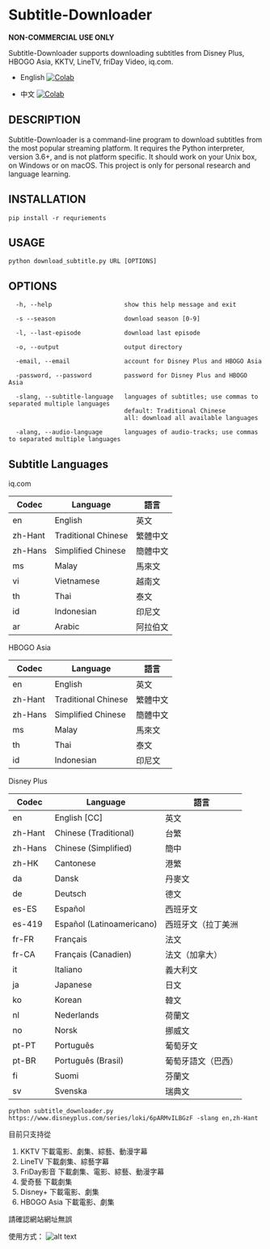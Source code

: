 # Subtitle-Downloader

**NON-COMMERCIAL USE ONLY**

Subtitle-Downloader supports downloading subtitles from Disney Plus, HBOGO Asia, KKTV, LineTV, friDay Video, iq.com.

- English
<a href="https://colab.research.google.com/drive/1Qu7MHUt4QXym9cNOORCKTezIBYBNNg3V?usp=sharing" target="_blank"><img src="https://colab.research.google.com/assets/colab-badge.svg" title="Open this file in Google Colab" alt="Colab"/></a> 

- 中文
<a href="https://colab.research.google.com/drive/13tv-eT5mx6EWBL_du9Bd2gMQFxT83NCp?usp=sharing" target="_blank"><img src="https://colab.research.google.com/assets/colab-badge.svg" title="Open this file in Google Colab" alt="Colab"/></a> 

## DESCRIPTION

Subtitle-Downloader is a command-line program to download subtitles from the most popular streaming platform. It requires the Python interpreter, version 3.6+, and is not platform specific. It should work on your Unix box, on Windows or on macOS. This project is only for personal research and language learning.

## INSTALLATION

```
pip install -r requriements
```

## USAGE

```
python download_subtitle.py URL [OPTIONS]
```

## OPTIONS

```
  -h, --help                    show this help message and exit
  
  -s --season                   download season [0-9]
  
  -l, --last-episode            download last episode
  
  -o, --output                  output directory
  
  -email, --email               account for Disney Plus and HBOGO Asia
  
  -password, --password         password for Disney Plus and HBOGO Asia
  
  -slang, --subtitle-language   languages of subtitles; use commas to separated multiple languages
                                default: Traditional Chinese
                                all: download all available languages
                                
  -alang, --audio-language      languages of audio-tracks; use commas to separated multiple languages
```
## Subtitle Languages

iq.com

| Codec | Language | 語言 |
| --- | --- | --- |
| en | English | 英文 |
| zh-Hant | Traditional Chinese | 繁體中文 |
| zh-Hans | Simplified Chinese | 簡體中文 |
| ms | Malay | 馬來文 |
| vi | Vietnamese | 越南文 |
| th | Thai | 泰文 |
| id | Indonesian | 印尼文 |
| ar | Arabic | 阿拉伯文 |

HBOGO Asia

| Codec | Language | 語言 |
| --- | --- | --- |
| en | English | 英文 |
| zh-Hant | Traditional Chinese | 繁體中文 |
| zh-Hans | Simplified Chinese | 簡體中文 |
| ms | Malay | 馬來文 |
| th | Thai | 泰文 |
| id | Indonesian | 印尼文 |

Disney Plus

| Codec | Language | 語言 |
| --- | --- | --- |
| en | English [CC] | 英文 |
| zh-Hant | Chinese (Traditional) | 台繁 |
| zh-Hans | Chinese (Simplified) | 簡中 |
| zh-HK | Cantonese | 港繁 |
| da | Dansk | 丹麥文 |
| de | Deutsch | 德文 |
| es-ES | Español | 西班牙文 |
| es-419 | Español (Latinoamericano) | 西班牙文（拉丁美洲 |
| fr-FR | Français | 法文 |
| fr-CA | Français (Canadien) | 法文（加拿大） |
| it | Italiano | 義大利文 |
| ja | Japanese | 日文 |
| ko | Korean | 韓文 |
| nl | Nederlands | 荷蘭文 |
| no | Norsk | 挪威文 |
| pt-PT | Português | 葡萄牙文 |
| pt-BR | Português (Brasil) | 葡萄牙語文（巴西） |
| fi | Suomi | 芬蘭文 |
| sv | Svenska | 瑞典文 |

```
python subtitle_downloader.py https://www.disneyplus.com/series/loki/6pARMvILBGzF -slang en,zh-Hant
```

目前只支持從
1. KKTV 下載電影、劇集、綜藝、動漫字幕
2. LineTV 下載劇集、綜藝字幕
3. FriDay影音 下載劇集、電影、綜藝、動漫字幕
4. 愛奇藝 下載劇集
4. Disney+ 下載電影、劇集
5. HBOGO Asia 下載電影、劇集

請確認網站網址無誤

使用方式：
![alt text](https://github.com/wayneclub/Subtitle-Downloader/blob/main/guide.png?raw=true)
